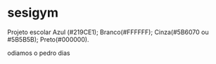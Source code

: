 # sesigym

Projeto escolar
Azul (#219CE1);
Branco(#FFFFFF);
Cinza(#5B6070 ou #5B5B5B);
Preto(#000000).

odiamos o pedro dias
